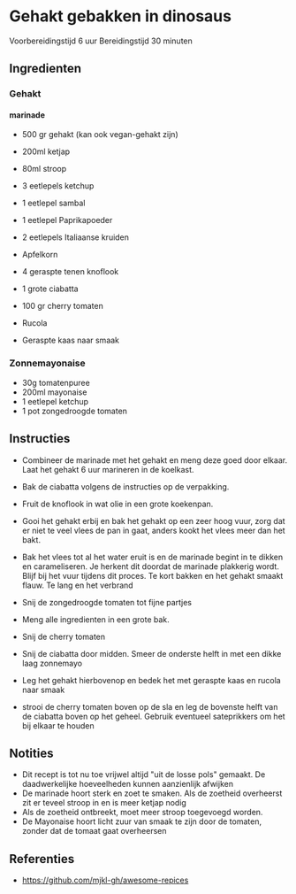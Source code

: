 # Gehakt gebakken in dinosaus

Voorbereidingstijd    6 uur
Bereidingstijd            30 minuten 

## Ingredienten
### Gehakt
#### marinade
- 500 gr gehakt (kan ook vegan-gehakt zijn)
- 200ml ketjap
- 80ml stroop
- 3 eetlepels ketchup
- 1 eetlepel sambal
- 1 eetlepel Paprikapoeder
- 2 eetlepels Italiaanse kruiden
- Apfelkorn 

- 4 geraspte tenen knoflook
- 1 grote ciabatta
- 100 gr cherry tomaten
- Rucola
- Geraspte kaas naar smaak

### Zonnemayonaise
- 30g tomatenpuree
- 200ml mayonaise
- 1 eetlepel ketchup
- 1 pot zongedroogde tomaten

## Instructies
- Combineer de marinade met het gehakt en meng deze goed door elkaar. Laat het gehakt 6 uur marineren in de koelkast.
- Bak de ciabatta volgens de instructies op de verpakking.
- Fruit de knoflook in wat olie in een grote koekenpan.
- Gooi het gehakt erbij en bak het gehakt op een zeer hoog vuur, zorg dat er niet te veel vlees de pan in gaat, anders kookt het vlees meer dan het bakt.
- Bak het vlees tot al het water eruit is en de marinade begint in te dikken en carameliseren. Je herkent dit doordat de marinade plakkerig wordt. Blijf bij het vuur tijdens dit proces. Te kort bakken en het gehakt smaakt flauw. Te lang en het verbrand

- Snij de zongedroogde tomaten tot fijne partjes
- Meng alle ingredienten in een grote bak.

- Snij de cherry tomaten
- Snij de ciabatta door midden. Smeer de onderste helft in met een dikke laag zonnemayo
- Leg het gehakt hierbovenop en bedek het met geraspte kaas en rucola naar smaak
- strooi de cherry tomaten boven op de sla en leg de bovenste helft van de ciabatta boven op het geheel. Gebruik eventueel sateprikkers om het bij elkaar te houden


## Notities
- Dit recept is tot nu toe vrijwel altijd "uit de losse pols" gemaakt. De daadwerkelijke hoeveelheden kunnen aanzienlijk afwijken
- De marinade hoort sterk en zoet te smaken. Als de zoetheid overheerst zit er teveel stroop in en is meer ketjap nodig
- Als de zoetheid ontbreekt, moet meer stroop toegevoegd worden.
- De Mayonaise hoort licht zuur van smaak te zijn door de tomaten, zonder dat de tomaat gaat overheersen
## Referenties
- https://github.com/mjkl-gh/awesome-repices